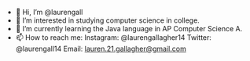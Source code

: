 - 👋 Hi, I’m @laurengall
- 👀 I’m interested in studying computer science in college. 
- 🌱 I’m currently learning the Java language in AP Computer Science A.
- 📫 How to reach me: 
Instagram: @laurengallagher14
Twitter: @laurengall14
Email: lauren.21.gallagher@gmail.com

<!---
laurengall/laurengall is a ✨ special ✨ repository because its `README.md` (this file) appears on your GitHub profile.
You can click the Preview link to take a look at your changes.
--->
